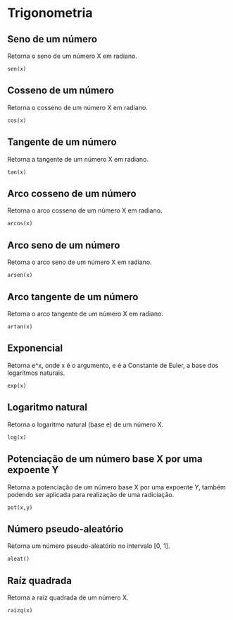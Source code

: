 # Trigonometria

## Seno de um número
Retorna o seno de um número X em radiano.
```
sen(x)
```

## Cosseno de um número
Retorna o cosseno de um número X em radiano.
``` 
cos(x)
```

## Tangente de um número
Retorna a tangente de um número X em radiano.
```
tan(x)
```

## Arco cosseno de um número
Retorna o arco cosseno de um número X em radiano.
```
arcos(x)
```

## Arco seno de um número
Retorna o arco seno de um número X em radiano.
```
arsen(x)
```

## Arco tangente de um número
Retorna o arco tangente de um número X em radiano.
```
artan(x)
```

## Exponencial
Retorna e^x, onde x é o argumento, e é a Constante de Euler, a base dos logaritmos naturais.
```
exp(x)
```

## Logaritmo natural
Retorna o logaritmo natural (base e) de um número X.
```
log(x)
``` 

## Potenciação de um número base X por uma expoente Y
Retorna a potenciação de um número base X por uma expoente Y, também podendo ser aplicada para realização de uma radiciação.
```
pot(x,y)
```

## Número pseudo-aleatório 
Retorna um número pseudo-aleatório no intervalo [0, 1].
```
aleat()
```

## Raíz quadrada 
Retorna a raíz quadrada de um número X.
```
raizq(x)
```
